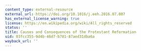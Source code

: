```yaml
---
content_type: external-resource
external_url: https://doi.org/10.1016/j.eeh.2016.07.007
has_external_license_warning: true
license: https://en.wikipedia.org/wiki/All_rights_reserved
status: ''
title: Causes and Consequences of the Protestant Reformation
uid: 03fcc355-9d4b-46d7-b781-87aed31dba6a
wayback_url: ''
---
```

